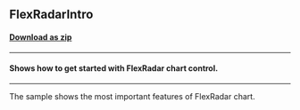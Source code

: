 ## FlexRadarIntro
#### [Download as zip](https://downgit.github.io/#/home?url=https://github.com/GrapeCity/ComponentOne-WPF-Samples/tree/master/NET_4.5.2/C1.WPF.FlexChart/CS/FlexRadarIntro)
____
#### Shows how to get started with FlexRadar chart control.
____
The sample shows the most important features of FlexRadar chart.
